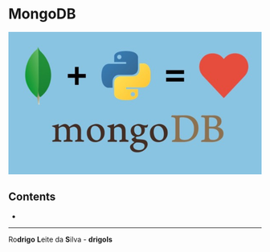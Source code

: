 # MongoDB

![logo](res/logo.jpg)

## Contents

 - [](#)

---

Ro**drigo** **L**eite da **S**ilva - **drigols**
